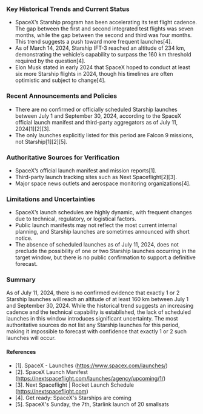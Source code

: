 ### Key Historical Trends and Current Status

- SpaceX’s Starship program has been accelerating its test flight cadence. The gap between the first and second integrated test flights was seven months, while the gap between the second and third was four months. This trend suggests a push toward more frequent launches[4].
- As of March 14, 2024, Starship IFT-3 reached an altitude of 234 km, demonstrating the vehicle’s capability to surpass the 160 km threshold required by the question[4].
- Elon Musk stated in early 2024 that SpaceX hoped to conduct at least six more Starship flights in 2024, though his timelines are often optimistic and subject to change[4].

### Recent Announcements and Policies

- There are no confirmed or officially scheduled Starship launches between July 1 and September 30, 2024, according to the SpaceX official launch manifest and third-party aggregators as of July 11, 2024[1][2][3].
- The only launches explicitly listed for this period are Falcon 9 missions, not Starship[1][2][5].

### Authoritative Sources for Verification

- SpaceX’s official launch manifest and mission reports[1].
- Third-party launch tracking sites such as Next Spaceflight[2][3].
- Major space news outlets and aerospace monitoring organizations[4].

### Limitations and Uncertainties

- SpaceX’s launch schedules are highly dynamic, with frequent changes due to technical, regulatory, or logistical factors.
- Public launch manifests may not reflect the most current internal planning, and Starship launches are sometimes announced with short notice.
- The absence of scheduled launches as of July 11, 2024, does not preclude the possibility of one or two Starship launches occurring in the target window, but there is no public confirmation to support a definitive forecast.

### Summary

As of July 11, 2024, there is no confirmed evidence that exactly 1 or 2 Starship launches will reach an altitude of at least 160 km between July 1 and September 30, 2024. While the historical trend suggests an increasing cadence and the technical capability is established, the lack of scheduled launches in this window introduces significant uncertainty. The most authoritative sources do not list any Starship launches for this period, making it impossible to forecast with confidence that exactly 1 or 2 such launches will occur.

#### References

- [1]. SpaceX - Launches (https://www.spacex.com/launches/)
- [2]. SpaceX Launch Manifest (https://nextspaceflight.com/launches/agency/upcoming/1/)
- [3]. Next Spaceflight | Rocket Launch Schedule (https://nextspaceflight.com)
- [4]. Get ready: SpaceX's Starships are coming
- [5]. SpaceX's Sunday, the 7th, Starlink launch of 20 smallsats